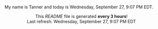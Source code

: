 My name is Tanner and today is Wednesday, September 27, 9:07 PM EDT.

<p align="center">This <i>README</i> file is generated <b>every 3 hours</b>!</br>Last refresh: Wednesday, September 27, 9:07 PM EDT<br /></p>
